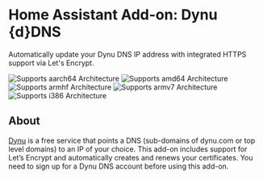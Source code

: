 # Home Assistant Add-on: Dynu {d}DNS

Automatically update your Dynu DNS IP address with integrated HTTPS support via Let's Encrypt.

![Supports aarch64 Architecture][aarch64-shield] ![Supports amd64 Architecture][amd64-shield] ![Supports armhf Architecture][armhf-shield] ![Supports armv7 Architecture][armv7-shield] ![Supports i386 Architecture][i386-shield]

## About

[Dynu][dynu] is a free service that points a DNS (sub-domains of dynu.com or top level domains) to an IP of your choice. This add-on includes support for Let’s Encrypt and automatically creates and renews your certificates. You need to sign up for a Dynu DNS account before using this add-on.

[aarch64-shield]: https://img.shields.io/badge/aarch64-yes-green.svg
[amd64-shield]: https://img.shields.io/badge/amd64-yes-green.svg
[armhf-shield]: https://img.shields.io/badge/armhf-yes-green.svg
[armv7-shield]: https://img.shields.io/badge/armv7-yes-green.svg
[i386-shield]: https://img.shields.io/badge/i386-yes-green.svg
[dynu]: https://www.dynu.com/

